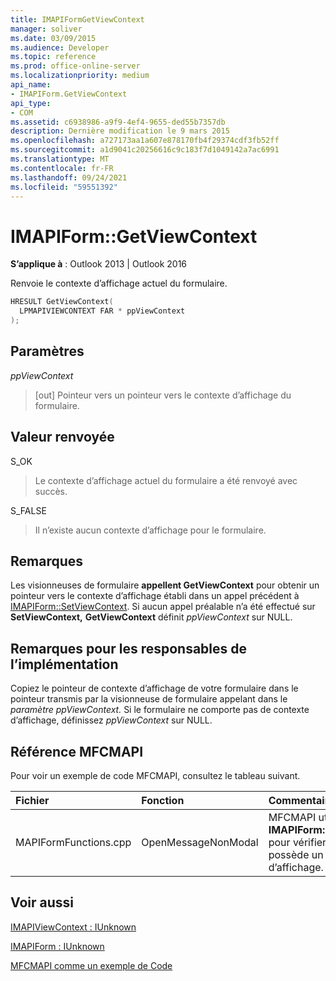 ```yaml
---
title: IMAPIFormGetViewContext
manager: soliver
ms.date: 03/09/2015
ms.audience: Developer
ms.topic: reference
ms.prod: office-online-server
ms.localizationpriority: medium
api_name:
- IMAPIForm.GetViewContext
api_type:
- COM
ms.assetid: c6938986-a9f9-4ef4-9655-ded55b7357db
description: Dernière modification le 9 mars 2015
ms.openlocfilehash: a727173aa1a607e878170fb4f29374cdf3fb52ff
ms.sourcegitcommit: a1d9041c20256616c9c183f7d1049142a7ac6991
ms.translationtype: MT
ms.contentlocale: fr-FR
ms.lasthandoff: 09/24/2021
ms.locfileid: "59551392"
---
```

# <a name="imapiformgetviewcontext"></a>IMAPIForm::GetViewContext

  
  
**S’applique à** : Outlook 2013 | Outlook 2016 
  
Renvoie le contexte d’affichage actuel du formulaire. 
  
```cpp
HRESULT GetViewContext(
  LPMAPIVIEWCONTEXT FAR * ppViewContext
);
```

## <a name="parameters"></a>Paramètres

 _ppViewContext_
  
> [out] Pointeur vers un pointeur vers le contexte d’affichage du formulaire.
    
## <a name="return-value"></a>Valeur renvoyée

S_OK 
  
> Le contexte d’affichage actuel du formulaire a été renvoyé avec succès. 
    
S_FALSE 
  
> Il n’existe aucun contexte d’affichage pour le formulaire.
    
## <a name="remarks"></a>Remarques

Les visionneuses de formulaire **appellent GetViewContext** pour obtenir un pointeur vers le contexte d’affichage établi dans un appel précédent à [IMAPIForm::SetViewContext](imapiform-setviewcontext.md). Si aucun appel préalable n’a été effectué sur **SetViewContext,** **GetViewContext** définit  _ppViewContext_ sur NULL. 
  
## <a name="notes-to-implementers"></a>Remarques pour les responsables de l’implémentation

Copiez le pointeur de contexte d’affichage de votre formulaire dans le pointeur transmis par la visionneuse de formulaire appelant dans le _paramètre ppViewContext._ Si le formulaire ne comporte pas de contexte d’affichage, définissez  _ppViewContext_ sur NULL. 
  
## <a name="mfcmapi-reference"></a>Référence MFCMAPI

Pour voir un exemple de code MFCMAPI, consultez le tableau suivant.
  
|**Fichier**|**Fonction**|**Commentaire**|
|:-----|:-----|:-----|
|MAPIFormFunctions.cpp  <br/> |OpenMessageNonModal  <br/> |MFCMAPI utilise la **méthode IMAPIForm::GetViewContext** pour vérifier si un formulaire possède un contexte d’affichage.  <br/> |
   
## <a name="see-also"></a>Voir aussi



[IMAPIViewContext : IUnknown](imapiviewcontextiunknown.md)
  
[IMAPIForm : IUnknown](imapiformiunknown.md)


[MFCMAPI comme un exemple de Code](mfcmapi-as-a-code-sample.md)

